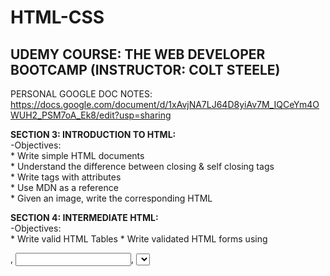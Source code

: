 # HTML-CSS

UDEMY COURSE: THE WEB DEVELOPER BOOTCAMP (INSTRUCTOR: COLT STEELE)
------------------------------------------------------------------

PERSONAL GOOGLE DOC NOTES:
 https://docs.google.com/document/d/1xAvjNA7LJ64D8yiAv7M_IQCeYm4OWUH2_PSM7oA_Ek8/edit?usp=sharing

**SECTION 3: INTRODUCTION TO HTML:** <br />
-Objectives: <br >
    * Write simple HTML documents <br >
    * Understand the difference between closing & self closing tags <br >
    * Write tags with attributes <br >
    * Use MDN as a reference <br >
    * Given an image, write the corresponding HTML <br >
    
 **SECTION 4: INTERMEDIATE HTML:** <br />
 -Objectives: <br />
    * Write valid HTML Tables
    * Write validated HTML forms using <form>, <input>, <select>, and <label> tags
    * Write Simple Validations
    
 **SECTION 5: INTRODUCTION TO CSS:** <br />
-Objectives: <br />
    * Define the “General Rule” of CSS
    * Correctly include CSS in your HTML files
    * Select elements by tag name, class, and ID
    * Style elements with basic properties like color & background
    * Use Chrome CSS Inspector to debug HTML & CSS
    
 **SECTION 6: INTERMEDIATE CSS:** <br / >
-Objectives: <br / >
    * Manipulate common font and text properties using CSS
    * Include external fonts using Google fonts
    * Define and manipulate the four components of the Box Model
    * PROJECT: Tic Tac Toe Board
    * PROJECT: Image Gallery Portfolio Site
    * EXERCISE: Minimalist Blog Site
